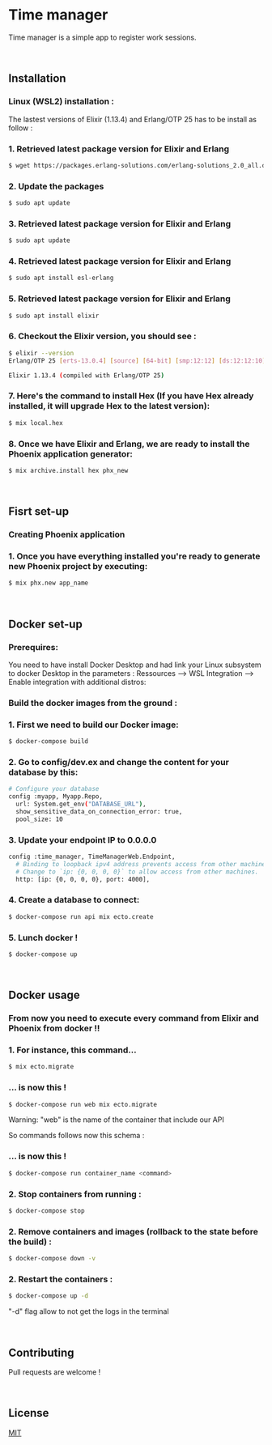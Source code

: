 # Time manager

Time manager is a simple app to register work sessions.
<p>&nbsp;</p>

## <strong>Installation</strong>

### <strong> Linux (WSL2) installation : </strong>

The lastest versions of Elixir (1.13.4) and Erlang/OTP 25 has to be install as follow :


### 1. Retrieved latest package version for Elixir and Erlang
```bash
$ wget https://packages.erlang-solutions.com/erlang-solutions_2.0_all.deb && sudo dpkg -i erlang-solutions_2.0_all.deb
```
### 2. Update the packages
```bash
$ sudo apt update
```
### 3. Retrieved latest package version for Elixir and Erlang
```bash
$ sudo apt update
```
### 4. Retrieved latest package version for Elixir and Erlang
```bash
$ sudo apt install esl-erlang
```
### 5. Retrieved latest package version for Elixir and Erlang
```bash
$ sudo apt install elixir
```

### 6. Checkout the Elixir version, you should see :
```bash
$ elixir --version
Erlang/OTP 25 [erts-13.0.4] [source] [64-bit] [smp:12:12] [ds:12:12:10] [async-threads:1] [jit:ns]

Elixir 1.13.4 (compiled with Erlang/OTP 25)
```
### 7. Here's the command to install Hex (If you have Hex already installed, it will upgrade Hex to the latest version):
```bash
$ mix local.hex
```
### 8. Once we have Elixir and Erlang, we are ready to install the Phoenix application generator:
```bash
$ mix archive.install hex phx_new
```

<p>&nbsp;</p>

## <strong>Fisrt set-up</strong>

### <strong>Creating Phoenix application</strong>

### 1. Once you have everything installed you're ready to generate new Phoenix project by executing:
```bash
$ mix phx.new app_name
```

<p>&nbsp;</p>

## <strong>Docker set-up</strong>

### <strong>Prerequires: </strong>
You need to have install Docker Desktop and had link your Linux subsystem to docker Desktop in the parameters : Ressources --> WSL Integration --> Enable integration with additional distros:


### <strong>Build the docker images from the ground :</strong>

### 1. First we need to build our Docker image:
```bash
$ docker-compose build
```
### 2. Go to config/dev.ex and change the content for your database by this:
```bash
# Configure your database
config :myapp, Myapp.Repo,
  url: System.get_env("DATABASE_URL"),
  show_sensitive_data_on_connection_error: true,
  pool_size: 10
```

### 3. Update your endpoint IP to 0.0.0.0
```bash
config :time_manager, TimeManagerWeb.Endpoint,
  # Binding to loopback ipv4 address prevents access from other machines.
  # Change to `ip: {0, 0, 0, 0}` to allow access from other machines.
  http: [ip: {0, 0, 0, 0}, port: 4000],
```

### 4. Create a database to connect:
```bash
$ docker-compose run api mix ecto.create
```

### 5. Lunch docker !
```bash
$ docker-compose up
```


<p>&nbsp;</p>

## <strong>Docker usage</strong>

### <strong>From now you need to execute every command from Elixir and Phoenix from docker !!</strong>

### 1. For instance, this command... 
```bash
$ mix ecto.migrate
```
### ... is now this !
```bash
$ docker-compose run web mix ecto.migrate
```

Warning: "web" is the name of the container that include our API

So commands follows now this schema : 
### ... is now this !
```bash
$ docker-compose run container_name <command>
```

### 2. Stop containers from running : 
```bash
$ docker-compose stop
```

### 2. Remove containers and images (rollback to the state before the build) : 
```bash
$ docker-compose down -v
```

### 2. Restart the containers : 
```bash
$ docker-compose up -d
```

"-d" flag allow to not get the logs in the terminal


<p>&nbsp;</p>

## Contributing
Pull requests are welcome !

<p>&nbsp;</p>

## License
[MIT](https://choosealicense.com/licenses/mit/)